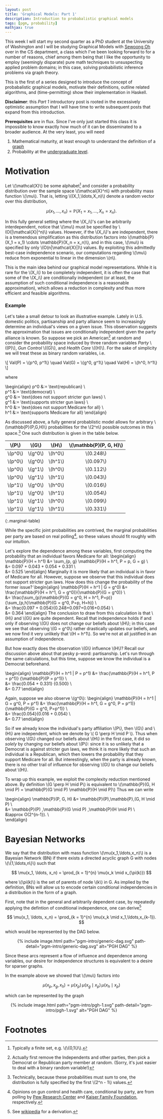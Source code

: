 ```yaml
---
layout: post
title: 'Graphical Models: Part 1'
description: Introduction to probabalistic graphical models
tags: [pgm, probability]
mathjax: true
---
```


This week I will start my second quarter as a PhD student at the University of
Washington and I will be studying Graphical Models with [Sewoong
Oh](https://homes.cs.washington.edu/~sewoong/) over in the CS department, a class
which I've been looking forward to for a number of reasons, chief among
them being that I like the opportunity to employ (seemingly disparate) pure
math techniques to unsuspecting applied problem domains; in this case,
solving probabilistic inference problems via graph theory.

This is the first of a series designed to introduce the concept of
probabalistic graphical models, motivate their definitions, outline related
algorithms, and (time-permitting) show their implementation in Haskell.

**Disclaimer**: this *Part 1* introductory post is rooted in the excessively
optimistic assumption that I will have time to write subsequent posts that
expand from this introduction.

**Prerequisites** are in flux. Since I've only just started this class it is
impossible to know exactly how much of it can be disseminated to a broader
audience. At the very least, you will need
1. Mathematical maturity, at least enough to understand the definition of a [graph](https://en.wikipedia.org/wiki/Graph_theory) <!-- or link to my own definition -->
2. Probability at the [undergraduate level](https://projects.iq.harvard.edu/stat110/home).

# Motivation

Let \\(\mathcal{X}\\) be some alphabet[^1] and consider a probability
distribution over the sample space \\(\mathcal{X}^n\\) with probability mass
function \\(\mu\\). That is, letting \\((X_1,\ldots,X_n)\\) denote a random
vector over this distribution,

$$ \mu(x_1, \ldots, x_n) = \mathbb{P}(X_1 = x_1, \ldots, X_n = x_n). $$

In this fully general setting where the \\(X_i\\)'s can be arbitrarily interdependent,
notice that \\(\mu\\) must be specified by \\(O(|\mathcal{X}|^n)\\) values. However,
if the \\(X_i\\)'s are independent, there is a tremendous
simplification as this distribution factors into \\(\mathbb{P}(X_1 = x_1)
\cdots \mathbb{P}(X_n = x_n)\\),
and in this case, \\(\mu\\) is specified by only \\(O(n|\mathcal{X}|)\\)
values. By exploiting this admittedly best-case independence scenario, our
computations regarding \\(\mu\\) reduce from exponential to linear in the
dimension \\(n\\).

This is the main idea behind our graphical model representations. While it is
rare for the \\(X_i\\) to be completely independent, it is often the
case that some of the \\(X_i\\) are conditionally independent (or at least, the
assumption of such conditional independence is a reasonable approximation),
which allows a reduction in complexity and thus more efficient and feasible
algorithms.

### Example
Let's take a small detour to look an illustrative example. Lately in U.S.
domestic politics, partisanship and party alliance seem to increasingly determine an
individual's views on a given issue. This observation suggests the
approximation that issues are conditionally independent given the party
alliance is known. So suppose we pick an American[^2] at random and consider the
probability space induced by three <!-- TODO count -->
random variables *Party* \\((P)\\), *Gun Control* \\((G)\\), and *Health Care*
\\((H)\\). For the sake of simplicity we will treat these as binary random variables,
i.e.

\\[ Val(P) = \\{p^0, p^1\\} \quad Val(G) = \\{g^0, g^1\\} \quad Val(H) = \\{h^0, h^1\\} \\]

where

\begin{align}
p^0 &:= \text{republican} \\\
p^1 &:= \text{democrat} \\\
g^0 &:= \text{does not support stricter gun laws} \\\
g^1 &:= \text{supports stricter gun laws} \\\
h^0 &:= \text{does not support Medicare for all} \\\
h^1 &:= \text{supports Medicare for all}
\end{align}

As discussed above, a fully general probablistic model allows for arbitrary
\\(\mathbb{P}(P,G,H)\\) probabilities for the \\(2^n\\) possible outcomes in
this space.[^3] One such distribution is given in the table below.

| \\(P\\) | \\(G\\) | \\(H\\) | \\(\mathbb{P}(P, G, H)\\)
|:---:|:---:|:---:|:---:|
|\\(p^0\\) | \\(g^0\\) | \\(h^0\\) | \\(0.248\\)
|\\(p^0\\) | \\(g^0\\) | \\(h^1\\) | \\(0.097\\)
|\\(p^0\\) | \\(g^1\\) | \\(h^0\\) | \\(0.112\\)
|\\(p^0\\) | \\(g^1\\) | \\(h^1\\) | \\(0.043\\)
|\\(p^1\\) | \\(g^0\\) | \\(h^0\\) | \\(0.016\\)
|\\(p^1\\) | \\(g^0\\) | \\(h^1\\) | \\(0.054\\)
|\\(p^1\\) | \\(g^1\\) | \\(h^0\\) | \\(0.099\\)
|\\(p^1\\) | \\(g^1\\) | \\(h^1\\) | \\(0.331\\)
{:.marginal-table}

<!-- generated by marginals
P(g| p0) = (.31, .69)
P(h| p0) = (.28, .72)
P(g| p1) = (.86, .14)
P(h| p1) = (.77, .23)
-->

While the specific joint probabilities are contrived, the marginal
probabilities per party are based on real polling[^4], so these
values should fit roughly with our intuition.

Let's explore the dependence among these variables, first computing the
probability that an individual favors Medicare for all:
\begin{align}
 \mathbb{P}(H = h^1) &= \sum_{p, g} \mathbb{P}(H = h^1, P = p, G = g) \\\
                     &= 0.097 + 0.043 + 0.054 + 0.331 \\\
                     &= 0.525
\end{align}
Marginally it is more likely that an individual is in
favor of Medicare for all. However, suppose we observe that this individual
does not support stricter gun laws. How does this change the probability of the
former issue?
\begin{align}
 \mathbb{P}(H = h^1 | G = g^0)
   &= \frac{\mathbb{P}(H = h^1, G = g^0)}{\mathbb{P}(G = g^0)} \\\
   &= \frac{\sum_{p}\mathbb{P}(G = g^0, H = h^1, P=p)}
           {\sum_{p,h}\mathbb{P}(G = g^0, P=p, H=h)} \\\
   &= \frac{0.097 + 0.054}{0.248+0.097+0.016+0.054} \\\
   &= 0.364
\end{align}
The conclusion to draw from this calculation is that \\(H\\) and \\(G\\) are
quite dependent. Recall that independence holds if and only if observing
\\(G\\) does not change our beliefs about \\(H\\); in this case we see that
observing \\(G = g^0\\) rather drastically updates our beliefs, and we now find
it very unlikely that \\(H = h^1\\). So we're not at all justified in an assumption of independence.

But how exactly does the observation \\(G\\) influence \\(H\\)? Recall our
discussion above about that pesky p-word: partisanship. Let's run through the
same calculations, but this time, suppose we know the individual is a Democrat
beforehand.

\begin{align}
\mathbb{P}(H = h^1 | P = p^1)
  &= \frac{\mathbb{P}(H = h^1, P = p^1)}
          {\mathbb{P}(P = p^1)} \\\
  &= \frac{0.054 + 0.331}
          {0.500} \\\
  &= 0.77
\end{align}

Again, suppose we also observe \\(g^0\\):
\begin{align}
 \mathbb{P}(H = h^1 | G = g^0, P = p^1)
   &= \frac{\mathbb{P}(H = h^1, G = g^0, P = p^1)}
           {\mathbb{P}(G = g^0, P=p^1)} \\\
   &= \frac{0.054}{0.016 + 0.054} \\\
   &= 0.77
\end{align}

So if we already know the individual's party affiliation \\(P\\), then \\(G\\)
and
\\(H\\) are independent, <!-- [^5] -->
which we denote by \\( G \perp H \mid P \\). Thus
when observing \\(G\\) changed our beliefs about \\(H\\) in the first case, it
did so *solely* by changing our beliefs about \\(P\\): since it is so unlikely
that a Democrat is against stricter gun laws, we think it is more likely that
such an individual is a Republican, which then lowers the probability that they
support Medicare for all. But interestingly, when the party is already known,
there is no other trail of influence for observing \\(G\\) to change our
beliefs about \\(H\\).

To wrap up this example, we exploit the complexity reduction mentioned above.
By definition \\(G \perp H \mid P\\) is equivalent to
\\(\mathbb{P}(G, H \mid P) = \mathbb{P}(G \mid P) \mathbb{P}(H \mid P)\\)
Thus we can write

\begin{align}
\mathbb{P}(P, G, H)
  &=  \mathbb{P}(P)\,\mathbb{P}\,(G, H \mid P) \\\
  &=  \mathbb{P}(P) \,\mathbb{P}(G \mid P) \,\mathbb{P}(H \mid P) \\\
  &\approx  O(2^{n-1}). \\\
\end{align}

# Bayesian Networks
We say that the distribution with mass function \\(\mu(x_1,\ldots,x_n)\\) is a
Bayesian Network (BN) if there exists a directed acyclic graph G with nodes
\\(\\{1,\ldots,n\\}\\) such that

$$ \mu(x_1, \ldots, x_n) = \prod_{k = 1}^{n} \mu(x_k \mid x_{\pi(k)}) $$

where \\(\pi(k)\\) is the set of parents of node \\(k\\) in G. As implied by
the definition, BNs will allow us to encode certain conditional
independencies in a distribution in the form of a graph.

First, note that in the general and arbitrarily dependent case, by repeatedly
applying the defintion of conditional independence, one can derive[^7]

$$ \mu(x_1, \ldots, x_n) = \prod_{k = 1}^{n} \mu(x_k \mid x_1,\ldots,x_{k-1}). $$

which would be represented by the DAG below.
<p align="center">
{% include image.html path="pgm-intro/generic-dag.svg" path-detail="pgm-intro/generic-dag.svg" alt="PGH DAG" %}
</p>

Since these arcs represent a flow of influence and dependence among variables,
our desire for independence structures is equivalent to a desire for sparser
graphs.

In the example above we showed that \\(\mu\\) factors into

$$ \mu(x_p, x_g, x_h) = \mu(x_p)\,\mu(x_g \mid x_p) \,\mu(x_h \mid x_p) $$

which can be represented by the graph
<p align="center">
{% include image.html path="pgm-intro/pgh-1.svg" path-detail="pgm-intro/pgh-1.svg" alt="PGH DAG" %}
</p>

# Footnotes

[^1]: Typically a finite set, e.g. \\(\\{0,1\\}\\).
[^2]: Actually first remove the Independents and other parties, then pick a Democrat or Republican party member at random. (Sorry, it's just easier to deal with a binary random variable!)
[^3]: Technically, because these probabilities must sum to one, the distribution is fully specified by the first \\(2^n - 1\\) values.
[^4]: Opinions on gun control and health care, conditional by party, are from polling by [Pew Research Center](https://www.pewresearch.org/fact-tank/2019/10/16/share-of-americans-who-favor-stricter-gun-laws-has-increased-since-2017/ft_19-10-16_gunlaws_sizable-gender-education-differences-support-stricter-gun-laws_2/) and [Kaiser Family Foundation](https://www.kff.org/health-reform/poll-finding/kff-health-tracking-poll-november-2019/), respectively.
[^7]: See [wikipedia](https://en.wikipedia.org/wiki/Chain_rule_(probability)#More_than_two_random_variables) for a derivation.
